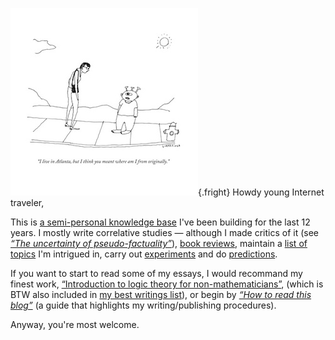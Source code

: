 ![“On the Internet, nobody knows you're a dog.”](/static/images/cartoon2.jpg){.fright}
Howdy young Internet traveler,

This is [a semi-personal knowledge base](./About) I've been building for the last 12 years. I mostly write correlative studies — although I made critics of it (see [_“The uncertainty of pseudo-factuality”_](./post/uncertainty-of-pseudofactuality)), [book reviews](./Book_reviews), maintain a [list of topics](./Topics) I'm intrigued in, carry out [experiments](./Experiments) and do [predictions](./Predictions).

If you want to start to read some of my essays, I would recommand my finest work, [“Introduction to logic theory for non-mathematicians”](./post/introduction-logic-theory), (which is BTW also included in [my best writings list](./Best_work_list)), or begin by [_“How to read this blog”_](./Reading_SCIFML) (a guide that highlights my writing/publishing procedures).

Anyway, you're most welcome.